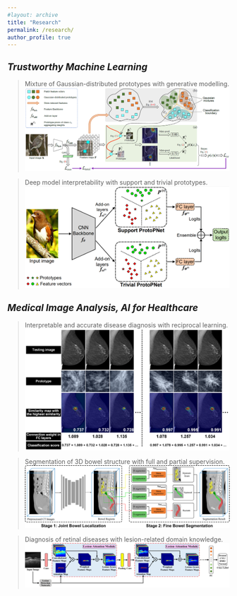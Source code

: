 ```yaml
---
#layout: archive
title: "Research"
permalink: /research/
author_profile: true
---
```




<!-- ## *Trustworthy AI, Computer Vision* -->

## *Trustworthy Machine Learning*

> Mixture of Gaussian-distributed prototypes with generative modelling.
>![Words](./image/MGProto.png)

> Deep model interpretability with support and trivial prototypes.
>![Words](./image/STProtoPNet.png)


## *Medical Image Analysis, AI for Healthcare*
> Interpretable and accurate disease diagnosis with reciprocal learning.
>![Words](./image/InterNRL.png)


> Segmentation of 3D bowel structure with full and partial supervision.
>![Words](./image/BowelNet.png)


> Diagnosis of retinal diseases with lesion-related domain knowledge. 
![Words](./image/LACNN.png)

